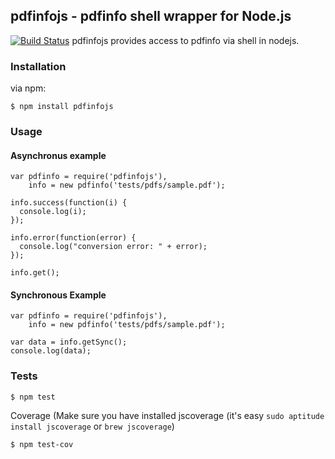 ## pdfinfojs - pdfinfo shell wrapper for Node.js
[![Build Status](https://travis-ci.org/fagbokforlaget/pdfinfojs.png)](https://travis-ci.org/fagbokforlaget/pdfinfojs)
pdfinfojs provides access to pdfinfo via shell in nodejs.

### Installation

via npm:

```
$ npm install pdfinfojs
```

### Usage
#### Asynchronus example
```
var pdfinfo = require('pdfinfojs'),
    info = new pdfinfo('tests/pdfs/sample.pdf');

info.success(function(i) {
  console.log(i);
});

info.error(function(error) {
  console.log("conversion error: " + error);
});

info.get();
```
#### Synchronous Example
```
var pdfinfo = require('pdfinfojs'),
    info = new pdfinfo('tests/pdfs/sample.pdf');

var data = info.getSync();
console.log(data);

```

### Tests
```
$ npm test
```

Coverage (Make sure you have installed jscoverage (it's easy `sudo aptitude install jscoverage` or `brew jscoverage`)

```
$ npm test-cov
```

